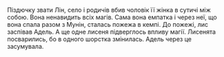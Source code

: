 Піздючку звати Лін, село і родичів вбив чоловік її жінка в сутичі між собою. Вона ненавидить всіх магів. Сама вона емпатка і через неї, що вона спала разом з Мунін, сталась пожежа в кемпі.
До пожежі, лис заспівав Адель. А ще одне лисеня підверглось впливу магії. Лисенята посварились, бо в одного шорстка змінилась. Адель через це засумувала.